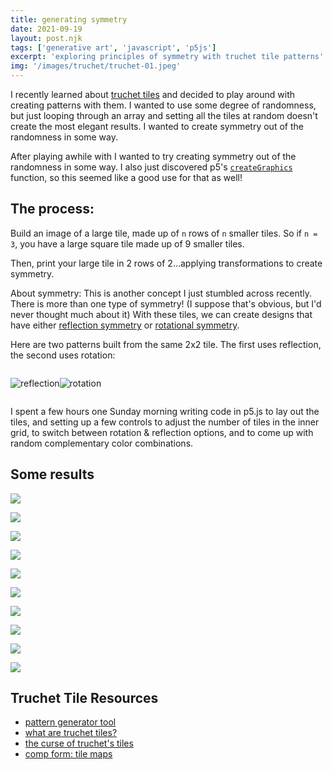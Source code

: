 ```yaml
---
title: generating symmetry
date: 2021-09-19
layout: post.njk
tags: ['generative art', 'javascript', 'p5js']
excerpt: 'exploring principles of symmetry with truchet tile patterns'
img: '/images/truchet/truchet-01.jpeg'
---
```


I recently learned about [truchet tiles](https://en.wikipedia.org/wiki/Truchet_tiles) and decided to play around with creating patterns with them. I wanted to use some degree of randomness, but just looping through an array and setting all the tiles at random doesn't create the most elegant results. I wanted to create symmetry out of the randomness in some way.

After playing awhile with I wanted to try creating symmetry out of the randomness in some way. I also just discovered p5's [`createGraphics`](https://p5js.org/reference/#/p5/createGraphics) function, so this seemed like a good use for that as well!

## The process:

Build an image of a large tile, made up of `n` rows of `n` smaller tiles. So if `n = 3`, you have a large square tile made up of 9 smaller tiles.

Then, print your large tile in 2 rows of 2...applying transformations to create symmetry.

About symmetry: This is another concept I just stumbled across recently. There is more than one type of symmetry! (I suppose that's obvious, but I'd never thought much about it) With these tiles, we can create designs that have either [reflection symmetry](https://en.wikipedia.org/wiki/Reflection_symmetry) or [rotational symmetry](https://en.wikipedia.org/wiki/Rotational_symmetry).

Here are two patterns built from the same 2x2 tile. The first uses reflection, the second uses rotation:

<div style="display: flex;">

![reflection](/images/truchet/truchet-04.jpg)

![rotation](/images/truchet/truchet-05.jpg)

</div>

I spent a few hours one Sunday morning writing code in p5.js to lay out the tiles, and setting up a few controls to adjust the number of tiles in the inner grid, to switch between rotation & reflection options, and to come up with random complementary color combinations.

## Some results

![](/images/truchet/truchet-01.jpeg)

![](/images/truchet/truchet-02.jpeg)

![](/images/truchet/truchet-03.jpeg)

![](/images/truchet/truchet-06.jpeg)

![](/images/truchet/truchet-07.jpeg)

![](/images/truchet/truchet-08.jpeg)

![](/images/truchet/truchet-09.jpeg)

![](/images/truchet/truchet-10.jpeg)

![](/images/truchet/truchet-11.jpeg)

![](/images/truchet/truchet-12.jpeg)

## Truchet Tile Resources

-   [pattern generator tool](https://dmackinnon1.github.io/truchet/)
-   [what are truchet tiles?](https://questionsindataviz.com/2021/03/03/what-are-truchet-tiles/)
-   [the curse of truchet's tiles](http://arearugscarpet.blogspot.com/2014/04/the-curse-of-truchets-tiles.html)
-   [comp form: tile maps](https://compform.net/tiles/)
